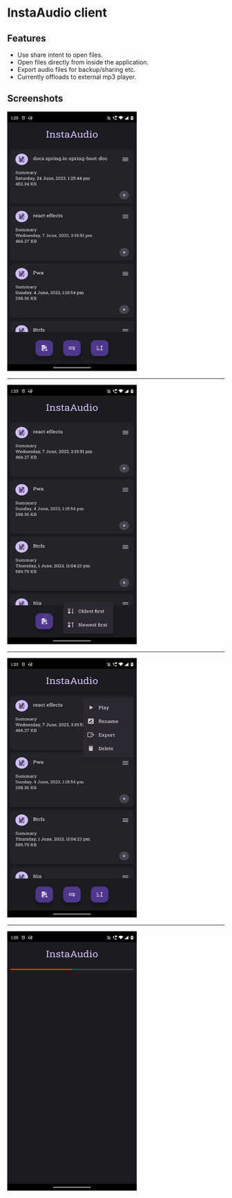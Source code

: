 # InstaAudio client

## Features

- Use share intent to open files.
- Open files directly from inside the application.
- Export audio files for backup/sharing etc.
- Currently offloads to external mp3 player.

## Screenshots

<img src="./assets/ui1.png" alt="Home screen" width="300" height="600">

---

<img src="./assets/ui-sortmenu.png" alt="Sort Menu" width="300" height="600">

---

<img src="./assets/ui-contextMenu.png" alt="Context Menu" width="300" height="600">

---

<img src="./assets/ui-loading.png" alt="Loading screen" width="300" height="600">

